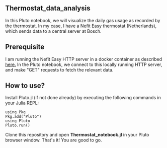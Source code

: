 ## Thermostat_data_analysis

In this Pluto notebook, we will visualize the daily gas usage as recorded by the
thermostat. In my case, I have a Nefit Easy thermostat (Netherlands), which sends
data to a central server at Bosch.

## Prerequisite

I am running the Nefit Easy HTTP server in a docker container as described
[here.](https://github.com/TrafeX/nefiteasy-http-server-docker)
In the Pluto notebook, we connect to this locally running HTTP server, and 
make "GET" requests to fetch the relevant data.

## How to use?

Install Pluto.jl (if not done already) by executing the following commands in your Julia REPL:

    using Pkg
    Pkg.add("Pluto")
    using Pluto
    Pluto.run() 

Clone this repository and open **Thermostat_notebook.jl** in your Pluto browser window. That's it!
You are good to go.